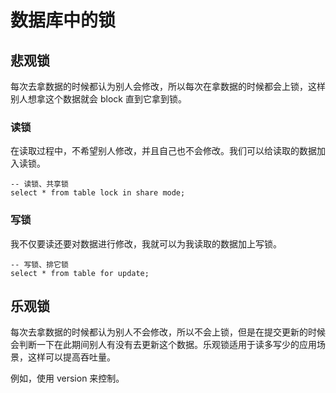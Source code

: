 # 数据库中的锁

## 悲观锁

每次去拿数据的时候都认为别人会修改，所以每次在拿数据的时候都会上锁，这样别人想拿这个数据就会 block 直到它拿到锁。

### 读锁

在读取过程中，不希望别人修改，并且自己也不会修改。我们可以给读取的数据加入读锁。

```mysql
-- 读锁、共享锁
select * from table lock in share mode;
```

### 写锁

我不仅要读还要对数据进行修改，我就可以为我读取的数据加上写锁。

```mysql
-- 写锁、排它锁
select * from table for update;
```

## 乐观锁

每次去拿数据的时候都认为别人不会修改，所以不会上锁，但是在提交更新的时候会判断一下在此期间别人有没有去更新这个数据。乐观锁适用于读多写少的应用场景，这样可以提高吞吐量。

例如，使用 version 来控制。